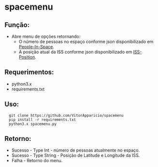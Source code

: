 # spacemenu

## Função:
- Abre menu de opções retornando:
  - O número de pessoas no espaço conforme json disponibilizado em [People-In-Space](http://open-notify.org/Open-Notify-API/People-In-Space/).
  - A posição atual da ISS conforme json disponibilizado em [ISS-Position](http://api.open-notify.org/iss-now.json).

## Requerimentos:
  - python3.x
  - requirements.txt

## Uso:
```
  git clone https://github.com/VitorApparicio/spacemenu
  pip install -r requirements.txt
  python3.x spacemenu.py
```
  ## Retorno:
  - Sucesso - Type Int - número de pessoas atualmente no espaço.
  - Sucesso - Type String - Posição de Latitude e Longitude da ISS.
  - Falha - Retorno do menu.

